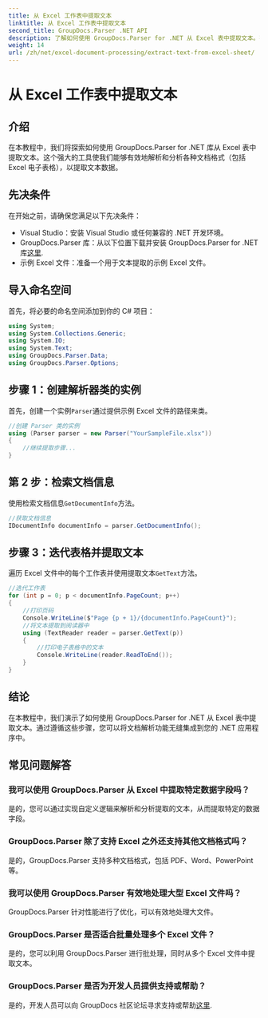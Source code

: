 ```yaml
---
title: 从 Excel 工作表中提取文本
linktitle: 从 Excel 工作表中提取文本
second_title: GroupDocs.Parser .NET API
description: 了解如何使用 GroupDocs.Parser for .NET 从 Excel 表中提取文本。有效提取文本的简单步骤。
weight: 14
url: /zh/net/excel-document-processing/extract-text-from-excel-sheet/
---
```


# 从 Excel 工作表中提取文本

## 介绍
在本教程中，我们将探索如何使用 GroupDocs.Parser for .NET 库从 Excel 表中提取文本。这个强大的工具使我们能够有效地解析和分析各种文档格式（包括 Excel 电子表格），以提取文本数据。
## 先决条件
在开始之前，请确保您满足以下先决条件：
- Visual Studio：安装 Visual Studio 或任何兼容的 .NET 开发环境。
-  GroupDocs.Parser 库：从以下位置下载并安装 GroupDocs.Parser for .NET 库[这里](https://releases.groupdocs.com/parser/net/).
- 示例 Excel 文件：准备一个用于文本提取的示例 Excel 文件。

## 导入命名空间
首先，将必要的命名空间添加到你的 C# 项目：
```csharp
using System;
using System.Collections.Generic;
using System.IO;
using System.Text;
using GroupDocs.Parser.Data;
using GroupDocs.Parser.Options;
```
## 步骤 1：创建解析器类的实例
首先，创建一个实例`Parser`通过提供示例 Excel 文件的路径来类。
```csharp
//创建 Parser 类的实例
using (Parser parser = new Parser("YourSampleFile.xlsx"))
{
    //继续提取步骤...
}
```
## 第 2 步：检索文档信息
使用检索文档信息`GetDocumentInfo`方法。
```csharp
//获取文档信息
IDocumentInfo documentInfo = parser.GetDocumentInfo();
```
## 步骤 3：迭代表格并提取文本
遍历 Excel 文件中的每个工作表并使用提取文本`GetText`方法。
```csharp
//迭代工作表
for (int p = 0; p < documentInfo.PageCount; p++)
{
    //打印页码
    Console.WriteLine($"Page {p + 1}/{documentInfo.PageCount}");
    //将文本提取到阅读器中
    using (TextReader reader = parser.GetText(p))
    {
        //打印电子表格中的文本
        Console.WriteLine(reader.ReadToEnd());
    }
}
```

## 结论
在本教程中，我们演示了如何使用 GroupDocs.Parser for .NET 从 Excel 表中提取文本。通过遵循这些步骤，您可以将文档解析功能无缝集成到您的 .NET 应用程序中。

## 常见问题解答
### 我可以使用 GroupDocs.Parser 从 Excel 中提取特定数据字段吗？
是的，您可以通过实现自定义逻辑来解析和分析提取的文本，从而提取特定的数据字段。
### GroupDocs.Parser 除了支持 Excel 之外还支持其他文档格式吗？
是的，GroupDocs.Parser 支持多种文档格式，包括 PDF、Word、PowerPoint 等。
### 我可以使用 GroupDocs.Parser 有效地处理大型 Excel 文件吗？
GroupDocs.Parser 针对性能进行了优化，可以有效地处理大文件。
### GroupDocs.Parser 是否适合批量处理多个 Excel 文件？
是的，您可以利用 GroupDocs.Parser 进行批处理，同时从多个 Excel 文件中提取文本。
### GroupDocs.Parser 是否为开发人员提供支持或帮助？
是的，开发人员可以向 GroupDocs 社区论坛寻求支持或帮助[这里](https://forum.groupdocs.com/c/parser/17).